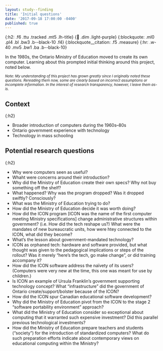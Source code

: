 ```yaml
---
layout: study--finding
title: 'Initial questions'
date: '2017-09-18 17:00:00 -0400'
published: true
---
```


{:h2: .f6 .ttu .tracked .mt5 .lh-title}
{:link: .dim .light-purple}
{:blockquote: .ml0 .pl4 .bl .bw3 .b--black-10 .f4}
{:blockquote__citation: .f5 .measure}
{:hr: .w-40 .mv5 .bw1 .ba .b--black-10}

In the 1980s, the Ontario Ministry of Education moved to create its own computer. Learning about this
prompted initial thinking around this project, noted below.

<small>*Note: My understanding of this project has grown greatly since I originally noted these questions.
Rereading them now, some are clearly based on incorrect assumptions or incomplete information. In the interest
of research transparency, however, I leave them as-is.*</small>

## Context
{:h2}

* Broader introduction of computers during the 1960s–80s
* Ontario government experience with technology
* Technology in mass schooling

## Potential research questions
{:h2}

* Why were computers seen as useful?
* Whaht were concerns around their introduction?
* Why did the Ministry of Education create their own specs? Why not buy something off the shelf?
* What happened? Why was the program dropped? Was it dropped swiftly? Consciously?
* What was the Ministry of Education trying to do?
* How did the Ministry of Education decide it was worth doing?
* How did the ICON program [ICON was the name of the first computer meeting Ministry specifications] change
  administrative structures within government? (i.e. How did the tech reshape us?) What were the mandates of new
  bureaucratic units, how were htey connected to the ICON, what did they become?
* What’s the lesson about government-mandated technology?
* ICON as orphaned tech: hardware and software provided, but what thought was given to the pedagogical implications
  or steps of the rollout? Was it merely “here’s the tech, go make change”, or did training accompany it?
* How did the ICON software address the naïvety of its users? (Computers were very new at the time, this one was
  meant for use by children.)
* Is ICON an example of Ursula Franklin’s government supporting technology concept? What “infrastructure” did the
  government of Ontario create/support/bolster because of the ICON?
* How did the ICON spur Canadian educational software development?
* Why did the Ministry of Education pivot from the ICON to the stage 2 “software portability environment” approach?
* What did the Ministry of Education consider so exceptional about computing that it warranted such expensive
  investment? Did this parallel previous technological investments?
* How did the Ministry of Education prepare teachers and students (“society”) for the introduction of
  standardized computers? What do such preparation efforts indicate about contemporary views on educational
  computing within the Ministry?
